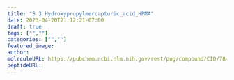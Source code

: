 ```yaml
---
title: "S 3 Hydroxypropylmercapturic_acid_HPMA"
date: 2023-04-20T21:12:21-07:00
draft: true
tags: ["",""]
categories: ["",""]
featured_image: 
author: 
moleculeURL: https://pubchem.ncbi.nlm.nih.gov/rest/pug/compound/CID/7847/record/SDF/?record_type=3d&response_type=display
peptideURL:
---
```

